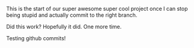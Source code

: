 This is the start of our super awesome super cool project once I can stop being stupid and actually commit to the right branch. 

Did this work? Hopefully it did. One more time. 

Testing github commits!
